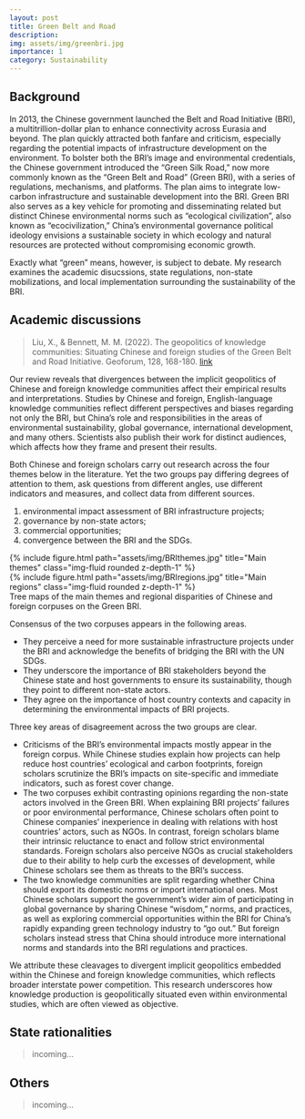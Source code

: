 ```yaml
---
layout: post
title: Green Belt and Road
description: 
img: assets/img/greenbri.jpg
importance: 1
category: Sustainability
---
```


## Background
In 2013, the Chinese government launched the Belt and Road Initiative (BRI), a multitrillion-dollar plan to enhance connectivity across Eurasia and beyond. The plan quickly attracted both fanfare and criticism, especially regarding the potential impacts of infrastructure development on the environment. To bolster both the BRI’s image and environmental credentials, the Chinese government introduced the “Green Silk Road,” now more commonly known as the “Green Belt and Road” (Green BRI), with a series of regulations, mechanisms, and platforms. The plan aims to integrate low-carbon infrastructure and sustainable development into the BRI. Green BRI also serves as a key vehicle for promoting and disseminating related but distinct Chinese environmental norms such as “ecological civilization”, also known as “ecocivilization,” China’s environmental governance political ideology envisions a sustainable society in which ecology and natural resources are protected without compromising economic growth. 

Exactly what “green” means, however, is subject to debate. My research examines the academic disucssions, state regulations, non-state mobilizations, and local implementation surrounding the sustainability of the BRI.


## Academic discussions

> Liu, X., & Bennett, M. M. (2022). The geopolitics of knowledge communities: Situating Chinese and foreign studies of the Green Belt and Road Initiative. Geoforum, 128, 168-180. [link](https://doi.org/10.1016/j.geoforum.2021.12.014)

Our review reveals that divergences between the implicit geopolitics of Chinese and foreign knowledge communities affect their empirical results and interpretations. Studies by Chinese and foreign, English-language knowledge communities reflect different perspectives and biases regarding not only the BRI, but China’s role and responsibilities in the areas of environmental sustainability, global governance, international development, and many others. Scientists also publish their work for distinct audiences, which affects how they frame and present their results.

Both Chinese and foreign scholars carry out research across the four themes below in the literature. Yet the two groups pay differing degrees of attention to them, ask questions from different angles, use different indicators and measures, and collect data from different sources.
1) environmental impact assessment of BRI infrastructure projects;
2) governance by non-state actors;
3) commercial opportunities;
4) convergence between the BRI and the SDGs. 

<div class="row">
    <div class="col-sm mt-3 mt-md-0">
        {% include figure.html path="assets/img/BRIthemes.jpg" title="Main themes" class="img-fluid rounded z-depth-1" %}
    </div>
    <div class="col-sm mt-3 mt-md-0">
        {% include figure.html path="assets/img/BRIregions.jpg" title="Main regions" class="img-fluid rounded z-depth-1" %}
    </div>
</div>
<div class="caption">
    Tree maps of the main themes and regional disparities of Chinese and foreign corpuses on the Green BRI.
</div>


Consensus of the two corpuses appears in the following areas. 
- They perceive a need for more sustainable infrastructure projects under the BRI and acknowledge the benefits of bridging the BRI with the UN SDGs. 
- They underscore the importance of BRI stakeholders beyond the Chinese state and host governments to ensure its sustainability, though they point to different non-state actors.
- They agree on the importance of host country contexts and capacity in determining the environmental impacts of BRI projects. 

Three key areas of disagreement across the two groups are clear. 
- Criticisms of the BRI’s environmental impacts mostly appear in the foreign corpus. While Chinese studies explain how projects can help reduce host countries’ ecological and carbon footprints, foreign scholars scrutinize the BRI’s impacts on site-specific and immediate indicators, such as forest cover change.
- The two corpuses exhibit contrasting opinions regarding the non-state actors involved in the Green BRI. When explaining BRI projects’ failures or poor environmental performance, Chinese scholars often point to Chinese companies’ inexperience in dealing with relations with host countries’ actors, such as NGOs. In contrast, foreign scholars blame their intrinsic reluctance to enact and follow strict environmental standards. Foreign scholars also perceive NGOs as crucial stakeholders due to their ability to help curb the excesses of development, while Chinese scholars see them as threats to the BRI’s success.
- The two knowledge communities are split regarding whether China should export its domestic norms or import international ones. Most Chinese scholars support the government’s wider aim of participating in global governance by sharing Chinese “wisdom,” norms, and practices, as well as exploring commercial opportunities within the BRI for China’s rapidly expanding green technology industry to “go out.” But foreign scholars instead stress that China should introduce more international norms and standards into the BRI regulations and practices.

We attribute these cleavages to divergent implicit geopolitics embedded within the Chinese and foreign knowledge communities, which reflects broader interstate power competition. This research underscores how knowledge production is geopolitically situated even within environmental studies, which are often viewed as objective.


## State rationalities

> incoming...

## Others

> incoming...
